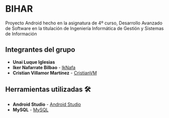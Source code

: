 # BIHAR

Proyecto Android hecho en la asignatura de 4º curso, Desarrollo Avanzado de Software en la titulación de Ingeniería Informática de Gestión y Sistemas de Información

## Integrantes del grupo

* **Unai Luque Iglesias**
* **Iker Nafarrate Bilbao** - [IkNafa](https://github.com/IkNafa)
* **Cristian Villamor Martínez** - [CristianVM](https://github.com/CristianVM)

## Herramientas utilizadas 🛠️
* **Android Studio** - [Android Studio](https://developer.android.com/studio)
* **MySQL** - [MySQL](https://www.mysql.com/)

